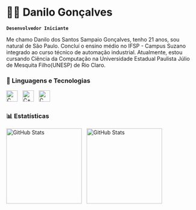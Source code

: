 # 🧑‍💻​ Danilo Gonçalves

**`Desenvolvedor Iniciante`**

Me chamo Danilo dos Santos Sampaio Gonçalves, tenho 21 anos, sou natural de São Paulo. Concluí o ensino médio no IFSP - Campus Suzano integrado ao curso técnico de automação industrial. Atualmente, estou cursando Ciência da Computação na Universidade Estadual Paulista Júlio de Mesquita Filho(UNESP) de Rio Claro.

### 🤖 Linguagens e Tecnologias

<img 
    align="left" 
    alt="C"
    title="C" 
    width="30px" 
    style="padding-right: 10px;" 
    src="https://cdn.jsdelivr.net/gh/devicons/devicon@latest/icons/c/c-original.svg" 
/>
<img 
    align="left" 
    alt="C++"
    title="C++" 
    width="30px" 
    style="padding-right: 10px;" 
    src="https://cdn.jsdelivr.net/gh/devicons/devicon@latest/icons/cplusplus/cplusplus-original.svg" 
/>
<img 
    align="left" 
    alt="C"
    title="C" 
    width="30px" 
    style="padding-right: 10px;" 
    src="https://cdn.jsdelivr.net/gh/devicons/devicon@latest/icons/java/java-original.svg" 
/>
<br/>
<br/>
### 📊 Estatísticas

<p>
  <img 
    align="left" 
    alt="GitHub Stats" 
    height="200" 
    style="padding-right: 10px;" 
    src="https://github-readme-stats.vercel.app/api?username=DaniloSSG2&show_icons=true&theme=tokyonight&include_all_commits=true&locale=pt-br" 
  />

<img 
      align="left" 
      alt="GitHub Stats" 
      height="200" 
      src="https://github-readme-stats.vercel.app/api/top-langs/?username=DaniloSSG2&theme=tokyonight&layout=compact&custom_title=Tecnologias&langs_count=9" 
  />
</p>
          
